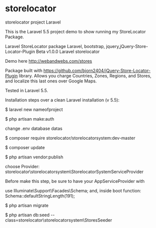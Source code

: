 # storelocator
storelocator project Laravel

This is the Laravel 5.5 project demo to show running my StoreLocator Package.

Laravel StoreLocator package Laravel, bootstrap, jquery,jQuery-Store-Locator-Plugin Beta v1.0.0 Laravel storelocator

Demo here http://webandwebs.com/stores

Package built with https://github.com/bjorn2404/jQuery-Store-Locator-Plugin library. Allows you charge Countries, Zones, Regions, and Stores, and localize this last ones over Google Maps.

Tested in Laravel 5.5.

Installation steps over a clean Laravel installation (v 5.5):

$ laravel new nameofproject

$ php artisan make:auth

change .env database datas

$ composer require storelocator/storelocatorsystem:dev-master

$ composer update

$ php artisan vendor:publish

choose Provider: storelocator\storelocatorsystem\StorelocatorSystemServiceProvider

Before make this step, be sure to have your AppServiceProvider with

use Illuminate\Support\Facades\Schema; and, inside boot function: Schema::defaultStringLength(191);

$ php artisan migrate

$ php artisan db:seed --class=storelocator\storelocatorsystem\StoresSeeder
